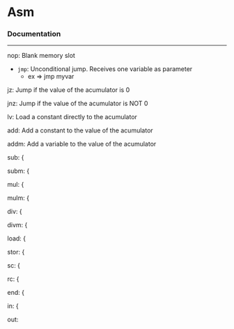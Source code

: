 # Asm

### Documentation
---
  nop: Blank memory slot

  * `jmp`: Unconditional jump. Receives one variable as parameter
      * ex => jmp myvar

  jz: Jump if the value of the acumulator is 0

  jnz: Jump if the value of the acumulator is NOT 0

  lv: Load a constant directly to the acumulator

  add: Add a constant to the value of the acumulator

  addm: Add a variable to the value of the acumulator

  sub: {

  subm: {

  mul: {

  mulm: {

  div: {

  divm: {

  load: {

  stor: {

  sc: {

  rc: {

  end: {

  in: {

  out: 

